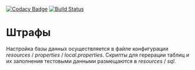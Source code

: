 [![Codacy Badge](https://api.codacy.com/project/badge/Grade/ea4ce5173652444ea84113068d6594ad)](https://www.codacy.com/project/tandser/fines/dashboard?utm_source=github.com&amp;utm_medium=referral&amp;utm_content=tandser/fines&amp;utm_campaign=Badge_Grade_Dashboard)
[![Build Status](https://travis-ci.org/tandser/fines.svg?branch=master)](https://travis-ci.org/tandser/fines)

# Штрафы

Настройка базы данных осуществляется в файле конфигурации *resources* / *properties* / *local.properties*. Скрипты для герерации таблиц и их заполнения тестовыми данными размещаются в *resources* / *sql*.